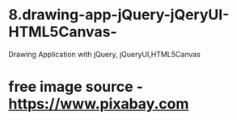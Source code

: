 # 8.drawing-app-jQuery-jQeryUI-HTML5Canvas-

Drawing Application with jQuery, jQueryUI,HTML5Canvas

# free image source - https://www.pixabay.com
